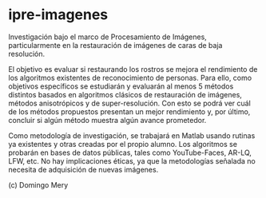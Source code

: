 # ipre-imagenes

Investigación bajo el marco de Procesamiento de Imágenes, particularmente en la restauración de imágenes de caras de baja resolución.

El objetivo es evaluar si restaurando los rostros se mejora el rendimiento de los algoritmos existentes de reconocimiento de personas. Para ello, como objetivos específicos se estudiarán y evaluarán al menos 5 métodos distintos basados en algoritmos clásicos de restauración de imágenes, métodos anisotrópicos y de super-resolución. Con esto se podrá ver cuál de los métodos propuestos presentan un mejor rendimiento y, por último, concluir si algún método muestra algún avance prometedor.

Como metodología de investigación, se trabajará en Matlab usando rutinas ya existentes y otras creadas por el propio alumno. Los algoritmos se probarán en bases de datos públicas, tales como YouTube-Faces, AR-LQ, LFW, etc. No hay implicaciones éticas, ya que la metodologías señalada no necesita de adquisición de nuevas imágenes.


(c) Domingo Mery
